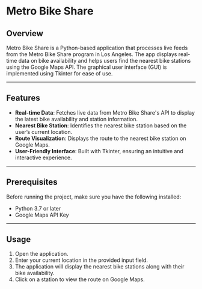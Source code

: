 # Metro Bike Share

## Overview
Metro Bike Share is a Python-based application that processes live feeds from the Metro Bike Share program in Los Angeles. The app displays real-time data on bike availability and helps users find the nearest bike stations using the Google Maps API. The graphical user interface (GUI) is implemented using Tkinter for ease of use.

---

## Features

- **Real-time Data**: Fetches live data from Metro Bike Share's API to display the latest bike availability and station information.
- **Nearest Bike Station**: Identifies the nearest bike station based on the user’s current location.
- **Route Visualization**: Displays the route to the nearest bike station on Google Maps.
- **User-Friendly Interface**: Built with Tkinter, ensuring an intuitive and interactive experience.

---

## Prerequisites

Before running the project, make sure you have the following installed:

- Python 3.7 or later
- Google Maps API Key

---

## Usage

1. Open the application.
2. Enter your current location in the provided input field.
3. The application will display the nearest bike stations along with their bike availability.
4. Click on a station to view the route on Google Maps.
